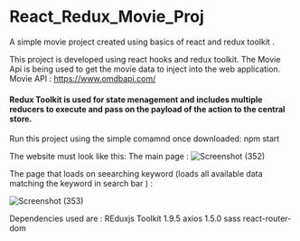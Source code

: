 # React_Redux_Movie_Proj
A simple movie project created using basics of react and redux toolkit . 

This project is developed using react hooks and redux toolkit. The Movie Api is being used to get the movie data to inject into the web application. 
Movie API : https://www.omdbapi.com/

#### Redux Toolkit is used for state menagement and includes multiple reducers to execute and pass on the payload of the action to the central store. 

Run this project using the simple comamnd once downloaded: npm start

The website must look like this: 
The main page : ![Screenshot (352)](https://github.com/mpranav99/React_Redux_Movie_Proj/assets/46921190/08526e61-af1d-4649-b5cd-7e9aaa5a977f)

The page that loads on seearching keyword (loads all available data matching the keyword in search bar ) : 

![Screenshot (353)](https://github.com/mpranav99/React_Redux_Movie_Proj/assets/46921190/6f3f0acb-1a1f-4319-8ce4-2e98c05afc93)

Dependencies used are : 
REduxjs Toolkit 1.9.5
axios 1.5.0
sass 
react-router-dom
